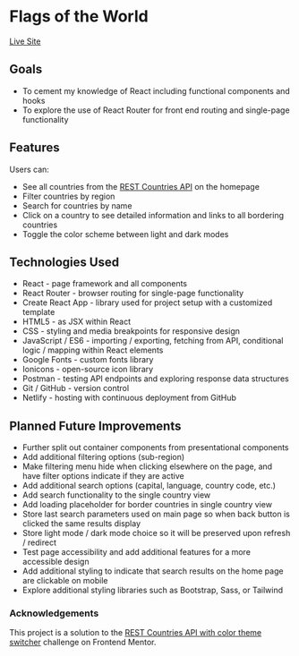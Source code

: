 # Flags of the World

[Live Site](https://flagsoftheworld-afink.netlify.app)

## Goals
- To cement my knowledge of React including functional components and hooks
- To explore the use of React Router for front end routing and single-page functionality

## Features
Users can:
- See all countries from the [REST Countries API](https://restcountries.com) on the homepage
- Filter countries by region
- Search for countries by name
- Click on a country to see detailed information and links to all bordering countries
- Toggle the color scheme between light and dark modes

## Technologies Used
- React - page framework and all components
- React Router - browser routing for single-page functionality
- Create React App - library used for project setup with a customized template
- HTML5 - as JSX within React
- CSS - styling and media breakpoints for responsive design
- JavaScript / ES6 - importing / exporting, fetching from API, conditional logic / mapping within React elements
- Google Fonts - custom fonts library
- Ionicons - open-source icon library
- Postman - testing API endpoints and exploring response data structures
- Git / GitHub - version control
- Netlify - hosting with continuous deployment from GitHub

## Planned Future Improvements
- Further split out container components from presentational components
- Add additional filtering options (sub-region)
- Make filtering menu hide when clicking elsewhere on the page, and have filter options indicate if they are active
- Add additional search options (capital, language, country code, etc.)
- Add search functionality to the single country view
- Add loading placeholder for border countries in single country view
- Store last search parameters used on main page so when back button is clicked the same results display
- Store light mode / dark mode choice so it will be preserved upon refresh / redirect
- Test page accessibility and add additional features for a more accessible design
- Add additional styling to indicate that search results on the home page are clickable on mobile
- Explore additional styling libraries such as Bootstrap, Sass, or Tailwind

### Acknowledgements
This project is a solution to the [REST Countries API with color theme switcher](https://www.frontendmentor.io/challenges/rest-countries-api-with-color-theme-switcher-5cacc469fec04111f7b848ca) challenge on Frontend Mentor.
